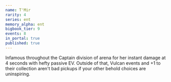 ```yaml
---
name: T'Mir
rarity: 4
series: ent
memory_alpha: ent
bigbook_tier: 9
events: 8
in_portal: true
published: true
---
```


Infamous throughout the Captain division of arena for her instant damage at 4 seconds with hefty passive EV. Outside of that, Vulcan events and +1 to their collection aren't bad pickups if your other behold choices are uninspiring.
